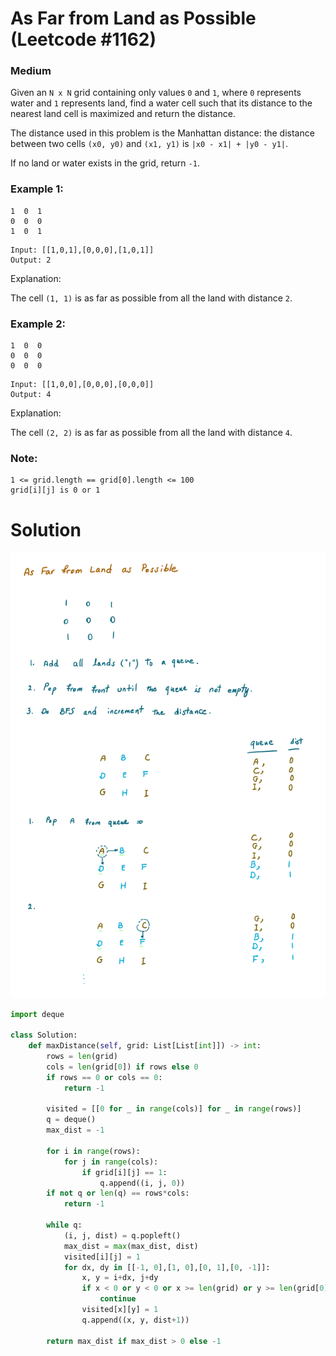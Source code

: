As Far from Land as Possible (Leetcode #1162)
===============================
### Medium
Given an `N x N` grid containing only values `0` and `1`, where `0` represents water and `1` represents land, find a water cell such that its distance to the nearest land cell is maximized and return the distance.

The distance used in this problem is the Manhattan distance: the distance between two cells `(x0, y0)` and `(x1, y1)` is `|x0 - x1| + |y0 - y1|`.

If no land or water exists in the grid, return `-1`.

### Example 1:
```
1  0  1
0  0  0
1  0  1
```
```
Input: [[1,0,1],[0,0,0],[1,0,1]]
Output: 2
```
Explanation:

The cell `(1, 1)` is as far as possible from all the land with distance `2`.
### Example 2:
```
1  0  0
0  0  0
0  0  0
```
```
Input: [[1,0,0],[0,0,0],[0,0,0]]
Output: 4
```
Explanation:

The cell `(2, 2)` is as far as possible from all the land with distance `4`.

### Note:

```
1 <= grid.length == grid[0].length <= 100
grid[i][j] is 0 or 1
```

Solution
========
![Explanation](images/image0011.png)

```python
import deque

class Solution:
    def maxDistance(self, grid: List[List[int]]) -> int:
        rows = len(grid)
        cols = len(grid[0]) if rows else 0
        if rows == 0 or cols == 0:
            return -1

        visited = [[0 for _ in range(cols)] for _ in range(rows)]
        q = deque()
        max_dist = -1

        for i in range(rows):
            for j in range(cols):
                if grid[i][j] == 1:
                    q.append((i, j, 0))
        if not q or len(q) == rows*cols:
            return -1

        while q:
            (i, j, dist) = q.popleft()
            max_dist = max(max_dist, dist)
            visited[i][j] = 1
            for dx, dy in [[-1, 0],[1, 0],[0, 1],[0, -1]]:
                x, y = i+dx, j+dy
                if x < 0 or y < 0 or x >= len(grid) or y >= len(grid[0]) or visited[x][y] == 1:
                    continue
                visited[x][y] = 1
                q.append((x, y, dist+1))

        return max_dist if max_dist > 0 else -1
```
